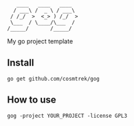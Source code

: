 ```
   ____   ____   ____
  / ___\ /  _ \ / ___\
 / /_/  >  <_> ) /_/  >
 \___  / \____/\___  /
/_____/       /_____/

```

My go project template

## Install

`go get github.com/cosmtrek/gog`

## How to use

`gog -project YOUR_PROJECT -license GPL3`
